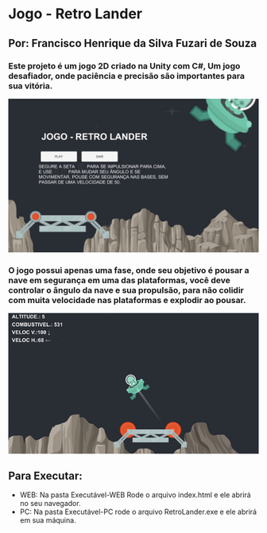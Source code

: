 # Jogo - Retro Lander
## Por: Francisco Henrique da Silva Fuzari de Souza

### Este projeto é um jogo 2D criado na Unity com C#, Um jogo desafiador, onde paciência e precisão são importantes para sua vitória. 

![Capa RetroLander](Imagens-ReadMe/Capa-RetroLander.PNG)

### O jogo possui apenas uma fase, onde seu objetivo é pousar a nave em segurança em uma das plataformas, você deve controlar o ângulo da nave e sua propulsão, para não colidir com muita velocidade nas plataformas e explodir ao pousar.

![Capa RetroLander](Imagens-ReadMe/Game-RetroLander.PNG)

## Para Executar:
* WEB: Na pasta Executável-WEB Rode o arquivo index.html e ele abrirá no seu navegador.
* PC: Na pasta Executável-PC rode o arquivo RetroLander.exe e ele abrirá em sua máquina.
